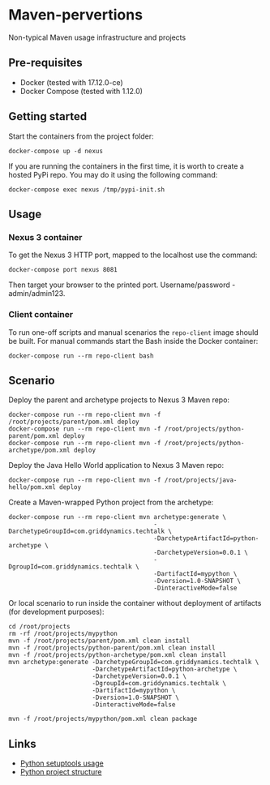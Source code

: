 # Maven-pervertions
Non-typical Maven usage infrastructure and projects

## Pre-requisites
  * Docker (tested with 17.12.0-ce)
  * Docker Compose (tested with 1.12.0)

## Getting started
  Start the containers from the project folder:
  
    docker-compose up -d nexus  
  
  If you are running the containers in the first time, it is worth to create
  a hosted PyPi repo. You may do it using the following command:

    docker-compose exec nexus /tmp/pypi-init.sh
  
## Usage

### Nexus 3 container
  To get the Nexus 3 HTTP port, mapped to the localhost use the command:
  
    docker-compose port nexus 8081

  Then target your browser to the printed port. Username/password - admin/admin123.
  
### Client container
  To run one-off scripts and manual scenarios the `repo-client` image should be built.
  For manual commands start the Bash inside the Docker container:
  
    docker-compose run --rm repo-client bash
    
## Scenario

  Deploy the parent and archetype projects to Nexus 3 Maven repo:
  
    docker-compose run --rm repo-client mvn -f /root/projects/parent/pom.xml deploy
    docker-compose run --rm repo-client mvn -f /root/projects/python-parent/pom.xml deploy
    docker-compose run --rm repo-client mvn -f /root/projects/python-archetype/pom.xml deploy
    
  Deploy the Java Hello World application to Nexus 3 Maven repo:
    
    docker-compose run --rm repo-client mvn -f /root/projects/java-hello/pom.xml deploy
    
  Create a Maven-wrapped Python project from the archetype:
  
    docker-compose run --rm repo-client mvn archetype:generate \
                                            -DarchetypeGroupId=com.griddynamics.techtalk \
                                            -DarchetypeArtifactId=python-archetype \
                                            -DarchetypeVersion=0.0.1 \
                                            -DgroupId=com.griddynamics.techtalk \
                                            -DartifactId=mypython \
                                            -Dversion=1.0-SNAPSHOT \
                                            -DinteractiveMode=false
  
  Or local scenario to run inside the container without deployment of artifacts (for development purposes):
  
    cd /root/projects
    rm -rf /root/projects/mypython
    mvn -f /root/projects/parent/pom.xml clean install
    mvn -f /root/projects/python-parent/pom.xml clean install
    mvn -f /root/projects/python-archetype/pom.xml clean install
    mvn archetype:generate -DarchetypeGroupId=com.griddynamics.techtalk \
                           -DarchetypeArtifactId=python-archetype \
                           -DarchetypeVersion=0.0.1 \
                           -DgroupId=com.griddynamics.techtalk \
                           -DartifactId=mypython \
                           -Dversion=1.0-SNAPSHOT \
                           -DinteractiveMode=false
    
    mvn -f /root/projects/mypython/pom.xml clean package
    
## Links

  * [Python setuptools usage](http://setuptools.readthedocs.io/en/latest/setuptools.html)
  * [Python project structure](http://docs.python-guide.org/en/latest/writing/structure/)